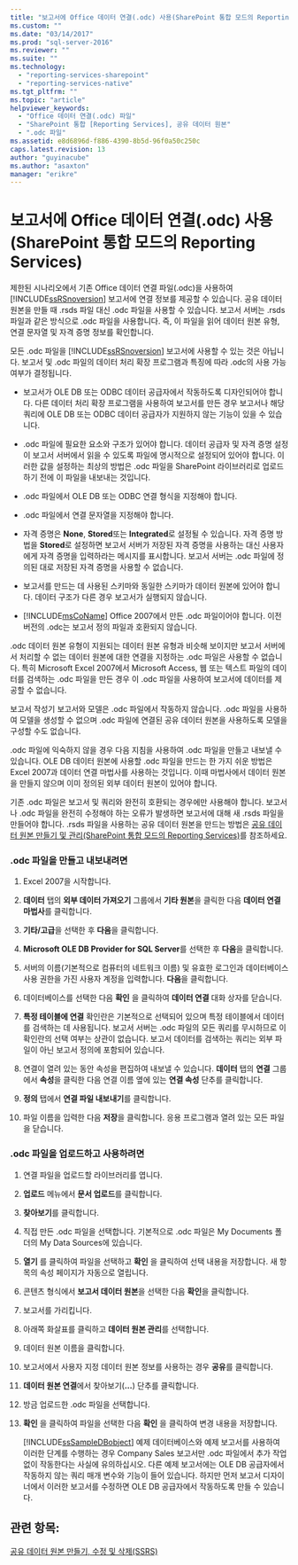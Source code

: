 ```yaml
---
title: "보고서에 Office 데이터 연결(.odc) 사용(SharePoint 통합 모드의 Reporting Services) | Microsoft Docs"
ms.custom: ""
ms.date: "03/14/2017"
ms.prod: "sql-server-2016"
ms.reviewer: ""
ms.suite: ""
ms.technology: 
  - "reporting-services-sharepoint"
  - "reporting-services-native"
ms.tgt_pltfrm: ""
ms.topic: "article"
helpviewer_keywords: 
  - "Office 데이터 연결(.odc) 파일"
  - "SharePoint 통합 [Reporting Services], 공유 데이터 원본"
  - ".odc 파일"
ms.assetid: e8d6896d-f886-4390-8b5d-96f0a50c250c
caps.latest.revision: 13
author: "guyinacube"
ms.author: "asaxton"
manager: "erikre"
---
```

# 보고서에 Office 데이터 연결(.odc) 사용(SharePoint 통합 모드의 Reporting Services)
  제한된 시나리오에서 기존 Office 데이터 연결 파일(.odc)을 사용하여 [!INCLUDE[ssRSnoversion](../../includes/ssrsnoversion-md.md)] 보고서에 연결 정보를 제공할 수 있습니다. 공유 데이터 원본을 만들 때 .rsds 파일 대신 .odc 파일을 사용할 수 있습니다. 보고서 서버는 .rsds 파일과 같은 방식으로 .odc 파일을 사용합니다. 즉, 이 파일을 읽어 데이터 원본 유형, 연결 문자열 및 자격 증명 정보를 확인합니다.  
  
 모든 .odc 파일을 [!INCLUDE[ssRSnoversion](../../includes/ssrsnoversion-md.md)] 보고서에 사용할 수 있는 것은 아닙니다. 보고서 및 .odc 파일의 데이터 처리 확장 프로그램과 특징에 따라 .odc의 사용 가능 여부가 결정됩니다.  
  
-   보고서가 OLE DB 또는 ODBC 데이터 공급자에서 작동하도록 디자인되어야 합니다. 다른 데이터 처리 확장 프로그램을 사용하여 보고서를 만든 경우 보고서나 해당 쿼리에 OLE DB 또는 ODBC 데이터 공급자가 지원하지 않는 기능이 있을 수 있습니다.  
  
-   .odc 파일에 필요한 요소와 구조가 있어야 합니다. 데이터 공급자 및 자격 증명 설정이 보고서 서버에서 읽을 수 있도록 파일에 명시적으로 설정되어 있어야 합니다. 이러한 값을 설정하는 최상의 방법은 .odc 파일을 SharePoint 라이브러리로 업로드하기 전에 이 파일을 내보내는 것입니다.  
  
-   .odc 파일에서 OLE DB 또는 ODBC 연결 형식을 지정해야 합니다.  
  
-   .odc 파일에서 연결 문자열을 지정해야 합니다.  
  
-   자격 증명은 **None**, **Stored**또는 **Integrated**로 설정될 수 있습니다. 자격 증명 방법을 **Stored**로 설정하면 보고서 서버가 저장된 자격 증명을 사용하는 대신 사용자에게 자격 증명을 입력하라는 메시지를 표시합니다. 보고서 서버는 .odc 파일에 정의된 대로 저장된 자격 증명을 사용할 수 없습니다.  
  
-   보고서를 만드는 데 사용된 스키마와 동일한 스키마가 데이터 원본에 있어야 합니다. 데이터 구조가 다른 경우 보고서가 실행되지 않습니다.  
  
-   [!INCLUDE[msCoName](../../includes/msconame-md.md)] Office 2007에서 만든 .odc 파일이어야 합니다. 이전 버전의 .odc는 보고서 정의 파일과 호환되지 않습니다.  
  
 .odc 데이터 원본 유형이 지원되는 데이터 원본 유형과 비슷해 보이지만 보고서 서버에서 처리할 수 없는 데이터 원본에 대한 연결을 지정하는 .odc 파일은 사용할 수 없습니다. 특히 Microsoft Excel 2007에서 Microsoft Access, 웹 또는 텍스트 파일의 데이터를 검색하는 .odc 파일을 만든 경우 이 .odc 파일을 사용하여 보고서에 데이터를 제공할 수 없습니다.  
  
 보고서 작성기 보고서와 모델은 .odc 파일에서 작동하지 않습니다. .odc 파일을 사용하여 모델을 생성할 수 없으며 .odc 파일에 연결된 공유 데이터 원본을 사용하도록 모델을 구성할 수도 없습니다.  
  
 .odc 파일에 익숙하지 않을 경우 다음 지침을 사용하여 .odc 파일을 만들고 내보낼 수 있습니다. OLE DB 데이터 원본에 사용할 .odc 파일을 만드는 한 가지 쉬운 방법은 Excel 2007과 데이터 연결 마법사를 사용하는 것입니다. 이때 마법사에서 데이터 원본을 만들지 않으며 이미 정의된 외부 데이터 원본이 있어야 합니다.  
  
 기존 .odc 파일은 보고서 및 쿼리와 완전히 호환되는 경우에만 사용해야 합니다. 보고서나 .odc 파일을 완전히 수정해야 하는 오류가 발생하면 보고서에 대해 새 .rsds 파일을 만들어야 합니다. .rsds 파일을 사용하는 공유 데이터 원본을 만드는 방법은 [공유 데이터 원본 만들기 및 관리&#40;SharePoint 통합 모드의 Reporting Services&#41;](../Topic/Create%20and%20Manage%20Shared%20Data%20Sources%20\(Reporting%20Services%20in%20SharePoint%20Integrated%20Mode\).md)를 참조하세요.  
  
### .odc 파일을 만들고 내보내려면  
  
1.  Excel 2007을 시작합니다.  
  
2.  **데이터** 탭의 **외부 데이터 가져오기** 그룹에서 **기타 원본**을 클릭한 다음 **데이터 연결 마법사**를 클릭합니다.  
  
3.  **기타/고급**을 선택한 후 **다음**을 클릭합니다.  
  
4.  **Microsoft OLE DB Provider for SQL Server**를 선택한 후 **다음**을 클릭합니다.  
  
5.  서버의 이름(기본적으로 컴퓨터의 네트워크 이름) 및 유효한 로그인과 데이터베이스 사용 권한을 가진 사용자 계정을 입력합니다. **다음**을 클릭합니다.  
  
6.  데이터베이스를 선택한 다음 **확인** 을 클릭하여 **데이터 연결** 대화 상자를 닫습니다.  
  
7.  **특정 테이블에 연결** 확인란은 기본적으로 선택되어 있으며 특정 테이블에서 데이터를 검색하는 데 사용됩니다. 보고서 서버는 .odc 파일의 모든 쿼리를 무시하므로 이 확인란의 선택 여부는 상관이 없습니다. 보고서 데이터를 검색하는 쿼리는 외부 파일이 아닌 보고서 정의에 포함되어 있습니다.  
  
8.  연결이 열려 있는 동안 속성을 편집하여 내보낼 수 있습니다. **데이터** 탭의 **연결** 그룹에서 **속성**을 클릭한 다음 연결 이름 옆에 있는 **연결 속성** 단추를 클릭합니다.  
  
9. **정의** 탭에서 **연결 파일 내보내기**를 클릭합니다.  
  
10. 파일 이름을 입력한 다음 **저장**을 클릭합니다. 응용 프로그램과 열려 있는 모든 파일을 닫습니다.  
  
### .odc 파일을 업로드하고 사용하려면  
  
1.  연결 파일을 업로드할 라이브러리를 엽니다.  
  
2.  **업로드** 메뉴에서 **문서 업로드**를 클릭합니다.  
  
3.  **찾아보기**를 클릭합니다.  
  
4.  직접 만든 .odc 파일을 선택합니다. 기본적으로 .odc 파일은 My Documents 폴더의 My Data Sources에 있습니다.  
  
5.  **열기** 를 클릭하여 파일을 선택하고 **확인** 을 클릭하여 선택 내용을 저장합니다. 새 항목의 속성 페이지가 자동으로 열립니다.  
  
6.  콘텐츠 형식에서 **보고서 데이터 원본**을 선택한 다음 **확인**을 클릭합니다.  
  
7.  보고서를 가리킵니다.  
  
8.  아래쪽 화살표를 클릭하고 **데이터 원본 관리**를 선택합니다.  
  
9. 데이터 원본 이름을 클릭합니다.  
  
10. 보고서에서 사용자 지정 데이터 원본 정보를 사용하는 경우 **공유**를 클릭합니다.  
  
11. **데이터 원본 연결**에서 찾아보기(**...**) 단추를 클릭합니다.  
  
12. 방금 업로드한 .odc 파일을 선택합니다.  
  
13. **확인** 을 클릭하여 파일을 선택한 다음 **확인** 을 클릭하여 변경 내용을 저장합니다.  
  
     [!INCLUDE[ssSampleDBobject](../../includes/sssampledbobject-md.md)] 예제 데이터베이스와 예제 보고서를 사용하여 이러한 단계를 수행하는 경우 Company Sales 보고서만 .odc 파일에서 추가 작업 없이 작동한다는 사실에 유의하십시오. 다른 예제 보고서에는 OLE DB 공급자에서 작동하지 않는 쿼리 매개 변수와 기능이 들어 있습니다. 하지만 먼저 보고서 디자이너에서 이러한 보고서를 수정하면 OLE DB 공급자에서 작동하도록 만들 수 있습니다.  
  
## 관련 항목:  
 [공유 데이터 원본 만들기, 수정 및 삭제&#40;SSRS&#41;](../../reporting-services/report-data/create-modify-and-delete-shared-data-sources-ssrs.md)  
  
  
